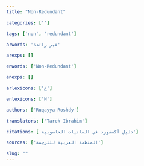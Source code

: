 ```yaml
---
title: "Non-Redundant"

categories: ['']

tags: ['non', 'redundant']

arwords: 'غير زائدة'

arexps: []

enwords: ['Non-Redundant']

enexps: []

arlexicons: ['غ']

enlexicons: ['N']

authors: ['Ruqayya Roshdy']

translators: ['Tarek Ibrahim']

citations: ['دليل أكسفورد في السانيات الحاسوبية']

sources: ['المنظمة العربية للترجمة']

slug: ""
---
```


